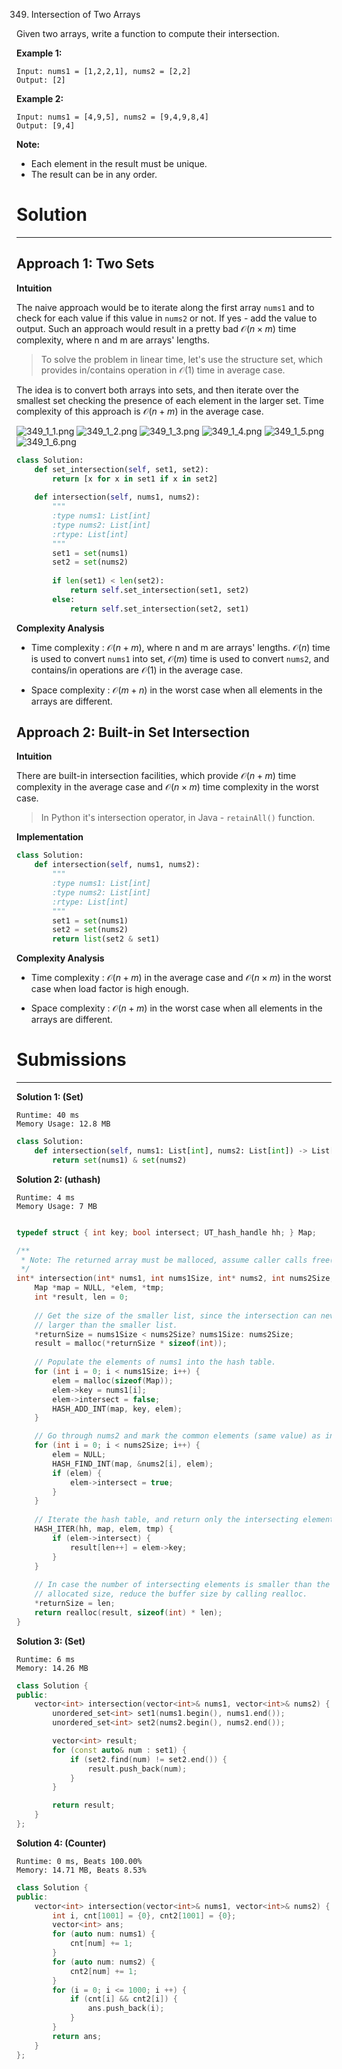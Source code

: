 349. Intersection of Two Arrays

Given two arrays, write a function to compute their intersection.

**Example 1:**
```
Input: nums1 = [1,2,2,1], nums2 = [2,2]
Output: [2]
```

**Example 2:**
```
Input: nums1 = [4,9,5], nums2 = [9,4,9,8,4]
Output: [9,4]
```

**Note:**

* Each element in the result must be unique.
* The result can be in any order.

# Solution
---
## Approach 1: Two Sets
**Intuition**

The naive approach would be to iterate along the first array `nums1` and to check for each value if this value in `nums2` or not. If yes - add the value to output. Such an approach would result in a pretty bad $\mathcal{O}(n \times m)$ time complexity, where n and m are arrays' lengths.

>To solve the problem in linear time, let's use the structure set, which provides in/contains operation in $\mathcal{O}(1)$ time in average case.

The idea is to convert both arrays into sets, and then iterate over the smallest set checking the presence of each element in the larger set. Time complexity of this approach is $\mathcal{O}(n + m)$ in the average case.

![349_1_1.png](img/349_1_1.png)
![349_1_2.png](img/349_1_2.png)
![349_1_3.png](img/349_1_3.png)
![349_1_4.png](img/349_1_4.png)
![349_1_5.png](img/349_1_5.png)
![349_1_6.png](img/349_1_6.png)

```python
class Solution:
    def set_intersection(self, set1, set2):
        return [x for x in set1 if x in set2]
        
    def intersection(self, nums1, nums2):
        """
        :type nums1: List[int]
        :type nums2: List[int]
        :rtype: List[int]
        """  
        set1 = set(nums1)
        set2 = set(nums2)
        
        if len(set1) < len(set2):
            return self.set_intersection(set1, set2)
        else:
            return self.set_intersection(set2, set1)
```

**Complexity Analysis**

* Time complexity : $\mathcal{O}(n + m)$, where n and m are arrays' lengths. $\mathcal{O}(n)$ time is used to convert `nums1` into set, $\mathcal{O}(m)$ time is used to convert `nums2`, and contains/in operations are $\mathcal{O}(1)$ in the average case.

* Space complexity : $\mathcal{O}(m + n)$ in the worst case when all elements in the arrays are different.

## Approach 2: Built-in Set Intersection
**Intuition**

There are built-in intersection facilities, which provide $\mathcal{O}(n + m)$ time complexity in the average case and $\mathcal{O}(n \times m)$ time complexity in the worst case.

>In Python it's intersection operator, in Java - `retainAll()` function.

**Implementation**

```python
class Solution:
    def intersection(self, nums1, nums2):
        """
        :type nums1: List[int]
        :type nums2: List[int]
        :rtype: List[int]
        """  
        set1 = set(nums1)
        set2 = set(nums2)
        return list(set2 & set1)
```

**Complexity Analysis**

* Time complexity : $\mathcal{O}(n + m)$ in the average case and $\mathcal{O}(n \times m)$ in the worst case when load factor is high enough.

* Space complexity : $\mathcal{O}(n + m)$ in the worst case when all elements in the arrays are different.

# Submissions
---
**Solution 1: (Set)**
```
Runtime: 40 ms
Memory Usage: 12.8 MB
```
```python
class Solution:
    def intersection(self, nums1: List[int], nums2: List[int]) -> List[int]:
        return set(nums1) & set(nums2)
```

**Solution 2: (uthash)**
```
Runtime: 4 ms
Memory Usage: 7 MB
```
```c

typedef struct { int key; bool intersect; UT_hash_handle hh; } Map;

/**
 * Note: The returned array must be malloced, assume caller calls free().
 */
int* intersection(int* nums1, int nums1Size, int* nums2, int nums2Size, int* returnSize){
    Map *map = NULL, *elem, *tmp;
    int *result, len = 0;
    
    // Get the size of the smaller list, since the intersection can never be
    // larger than the smaller list.
    *returnSize = nums1Size < nums2Size? nums1Size: nums2Size;
    result = malloc(*returnSize * sizeof(int));
    
    // Populate the elements of nums1 into the hash table.
    for (int i = 0; i < nums1Size; i++) {
        elem = malloc(sizeof(Map));
        elem->key = nums1[i];
        elem->intersect = false;
        HASH_ADD_INT(map, key, elem);
    }

    // Go through nums2 and mark the common elements (same value) as intersecting.
    for (int i = 0; i < nums2Size; i++) {
        elem = NULL;
        HASH_FIND_INT(map, &nums2[i], elem);
        if (elem) {
            elem->intersect = true;
        }
    }
    
    // Iterate the hash table, and return only the intersecting elements.
    HASH_ITER(hh, map, elem, tmp) {
        if (elem->intersect) {
            result[len++] = elem->key;
        }
    }
    
    // In case the number of intersecting elements is smaller than the original
    // allocated size, reduce the buffer size by calling realloc.
    *returnSize = len;
    return realloc(result, sizeof(int) * len);
}
```

**Solution 3: (Set)**
```
Runtime: 6 ms
Memory: 14.26 MB
```
```C++
class Solution {
public:
    vector<int> intersection(vector<int>& nums1, vector<int>& nums2) {
        unordered_set<int> set1(nums1.begin(), nums1.end());
        unordered_set<int> set2(nums2.begin(), nums2.end());

        vector<int> result;
        for (const auto& num : set1) {
            if (set2.find(num) != set2.end()) {
                result.push_back(num);
            }
        }

        return result;
    }
};
```

**Solution 4: (Counter)**
```
Runtime: 0 ms, Beats 100.00%
Memory: 14.71 MB, Beats 8.53%
```
```c++
class Solution {
public:
    vector<int> intersection(vector<int>& nums1, vector<int>& nums2) {
        int i, cnt[1001] = {0}, cnt2[1001] = {0};
        vector<int> ans;
        for (auto num: nums1) {
            cnt[num] += 1;
        }
        for (auto num: nums2) {
            cnt2[num] += 1;
        }
        for (i = 0; i <= 1000; i ++) {
            if (cnt[i] && cnt2[i]) {
                ans.push_back(i);
            }
        }
        return ans;
    }
};
```
